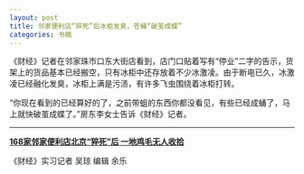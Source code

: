 ```yaml
---
layout: post
title: 邻家便利店“猝死”后冰柜发臭，苍蝇“破茧成蝶”
categories: 书摘
---
```


《财经》记者在邻家珠市口东大街店看到，店门口贴着写有“停业”二字的告示，货架上的货品基本已经搬空，只有冰柜中还存放着不少冰激凌。由于断电已久，冰激凌已经融化发臭，冰柜上满是污渍，有许多飞虫围绕着冰柜打转。

“你现在看到的已经算好的了，之前带蛆的东西你都没看见，有些已经成蛹了，马上就快破茧成蝶了。”房东李女士告诉《财经》记者。

---

[**168家邻家便利店北京“猝死”后 一地鸡毛无人收拾**](https://tech.sina.com.cn/i/2018-08-22/doc-ihhzsnec2483919.shtml)

《财经》实习记者 吴琼 编辑 余乐
